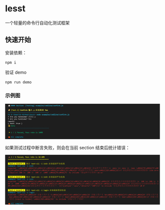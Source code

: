 # lesst
一个轻量的命令行自动化测试框架

## 快速开始

安装依赖：

```shell
npm i
```

验证 demo

```shell
npm run demo
```

### 示例图

![](./images/t-done-2.png)

如果测试过程中断言失败，则会在当前 section 结束后统计错误：

![](./images/t-error-1.png)

